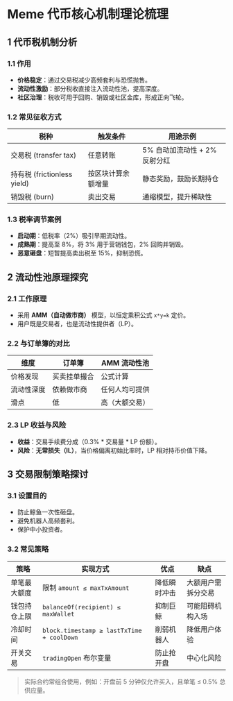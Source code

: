 # Meme 代币核心机制理论梳理

## 1 代币税机制分析

### 1.1 作用
- **价格稳定**：通过交易税减少高频套利与恐慌抛售。
- **流动性激励**：部分税收直接注入流动性池，提高深度。
- **社区治理**：税收可用于回购、销毁或社区金库，形成正向飞轮。

### 1.2 常见征收方式
| 税种 | 触发条件 | 用途示例 |
|---|---|---|
| 交易税 (transfer tax) | 任意转账 | 5% 自动加流动性 + 2% 反射分红 |
| 持有税 (frictionless yield) | 按区块计算余额增量 | 静态奖励，鼓励长期持仓 |
| 销毁税 (burn) | 卖出交易 | 通缩模型，提升稀缺性 |

### 1.3 税率调节案例
- **启动期**：低税率（2%）吸引早期流动性。
- **成熟期**：提高至 8%，将 3% 用于营销钱包，2% 回购并销毁。
- **恶意砸盘**：短暂提高卖出税至 15%，抑制恐慌。

## 2 流动性池原理探究

### 2.1 工作原理
- 采用 **AMM（自动做市商）** 模型，以恒定乘积公式 `x*y=k` 定价。
- 用户既是交易者，也是流动性提供者（LP）。

### 2.2 与订单簿的对比
| 维度 | 订单簿 | AMM 流动性池 |
|---|---|---|
| 价格发现 | 买卖挂单撮合 | 公式计算 |
| 流动性深度 | 依赖做市商 | 任何人均可提供 |
| 滑点 | 低 | 高（大额交易） |

### 2.3 LP 收益与风险
- **收益**：交易手续费分成（0.3% * 交易量 * LP 份额）。
- **风险**：**无常损失（IL）**，当价格偏离初始比率时，LP 相对持币价值下降。

## 3 交易限制策略探讨

### 3.1 设置目的
- 防止鲸鱼一次性砸盘。
- 避免机器人高频套利。
- 保护中小投资者。

### 3.2 常见策略
| 策略 | 实现方式 | 优点 | 缺点 |
|---|---|---|---|
| 单笔最大额度 | 限制 `amount ≤ maxTxAmount` | 降低瞬时冲击 | 大额用户需拆分交易 |
| 钱包持仓上限 | `balanceOf(recipient) ≤ maxWallet` | 抑制巨鲸 | 可能阻碍机构入场 |
| 冷却时间 | `block.timestamp ≥ lastTxTime + coolDown` | 削弱机器人 | 降低用户体验 |
| 开关交易 | `tradingOpen` 布尔变量 | 防止抢开盘 | 中心化风险 |

> 实际合约常组合使用，例如：开盘前 5 分钟仅允许买入，且单笔 ≤ 0.5% 总供应量。